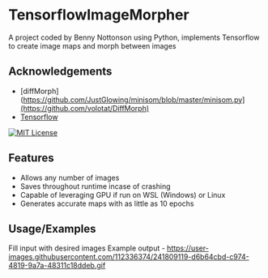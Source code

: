 # TensorflowImageMorpher

A project coded by Benny Nottonson using Python, implements Tensorflow to create image maps and morph between images



## Acknowledgements

 - [diffMorph](https://github.com/JustGlowing/minisom/blob/master/minisom.py](https://github.com/volotat/DiffMorph)
 - [Tensorflow](https://www.tensorflow.org)


[![MIT License](https://img.shields.io/badge/License-MIT-green.svg)](https://choosealicense.com/licenses/mit/)



## Features

- Allows any number of images
- Saves throughout runtime incase of crashing
- Capable of leveraging GPU if run on WSL (Windows) or Linux
- Generates accurate maps with as little as 10 epochs


## Usage/Examples

Fill input with desired images
Example output -
https://user-images.githubusercontent.com/112336374/241809119-d6b64cbd-c974-4819-9a7a-48311c18ddeb.gif
